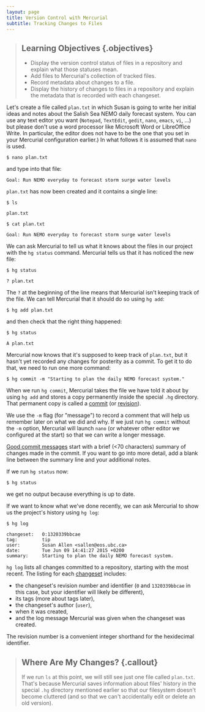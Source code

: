 ```yaml
---
layout: page
title: Version Control with Mercurial
subtitle: Tracking Changes to Files
---
```

> ## Learning Objectives {.objectives}
>
> * Display the version control status of files in a repository and explain what those statuses mean.
> * Add files to Mercurial's collection of tracked files.
> * Record metadata about changes to a file.
> * Display the history of changes to files in a repository and explain the metadata that is recorded with each changeset.

Let's create a file called `plan.txt` in which Susan is going to write her
initial ideas and notes about the Salish Sea NEMO daily forecast system.
You can use any text editor you want
(`Notepad`, `TextEdit`, `gedit`, `nano`, `emacs`, `vi`, ...)
but please don't use a word processor like Microsoft Word or LibreOffice Write.
In particular,
the editor does not have to be the one that you set in your Mercurial
configuration earlier.)
In what follows it is assumed that `nano` is used.

~~~ {.bash}
$ nano plan.txt
~~~

and type into that file:

~~~ {.output}
Goal: Run NEMO everyday to forecast storm surge water levels
~~~

`plan.txt` has now been created and it contains a single line:

~~~ {.bash}
$ ls
~~~
~~~ {.output}
plan.txt
~~~
~~~ {.bash}
$ cat plan.txt
~~~
~~~ {.output}
Goal: Run NEMO everyday to forecast storm surge water levels
~~~

We can ask Mercurial to tell us what it knows about the files in our project with the `hg status` command.
Mercurial tells us that it has noticed the new file:

~~~ {.bash}
$ hg status
~~~
~~~ {.output}
? plan.txt
~~~

The `?` at the beginning of the line means that Mercurial isn't keeping track of the file.
We can tell Mercurial that it should do so using `hg add`:

~~~ {.bash}
$ hg add plan.txt
~~~

and then check that the right thing happened:

~~~ {.bash}
$ hg status
~~~
~~~ {.output}
A plan.txt
~~~

Mercurial now knows that it's supposed to keep track of `plan.txt`,
but it hasn't yet recorded any changes for posterity as a commit.
To get it to do that,
we need to run one more command:

~~~ {.bash}
$ hg commit -m "Starting to plan the daily NEMO forecast system."
~~~

When we run `hg commit`,
Mercurial takes the file we have told it about by using `hg add` and stores a copy permanently inside the special `.hg` directory.
That permanent copy is called a [commit](reference.html#commit)
(or [revision](reference.html#revision)).

We use the `-m` flag (for "message") to record a comment that will help us remember later on what we did and why.
If we just run `hg commit` without the `-m` option,
Mercurial will launch `nano`
(or whatever other editor we configured at the start)
so that we can write a longer message.

[Good commit messages][commit-messages] start with a brief (<70 characters) summary of
changes made in the commit.
If you want to go into more detail,
add a blank line between the summary line and your additional notes.

[commit-messages]: http://tbaggery.com/2008/04/19/a-note-about-git-commit-messages.html

If we run `hg status` now:

~~~ {.bash}
$ hg status
~~~

we get no output because everything is up to date.

If we want to know what we've done recently,
we can ask Mercurial to show us the project's history using `hg log`:

~~~ {.bash}
$ hg log
~~~
~~~ {.output}
changeset:   0:1320339bbcae
tag:         tip
user:        Susan Allen <sallen@eos.ubc.ca>
date:        Tue Jun 09 14:41:27 2015 +0200
summary:     Starting to plan the daily NEMO forecast system.

~~~

`hg log` lists all changes committed to a repository,
starting with the most recent.
The listing for each [changeset](reference.html#changeset) includes:

* the changeset's revision number and identifier
  (`0` and `1320339bbcae` in this case,
  but your identifier will likely be different),
* its tags
  (more about tags later),
* the changeset's author (`user`),
* when it was created,
* and the log message Mercurial was given when the changeset was created.

The revision number is a convenient integer shorthand for the hexidecimal
identifier.

> ## Where Are My Changes? {.callout}
>
> If we run `ls` at this point,
> we will still see just one file called `plan.txt`.
> That's because Mercurial saves information about files' history in the special `.hg` directory mentioned earlier so that our filesystem doesn't become cluttered
> (and so that we can't accidentally edit or delete an old version).
